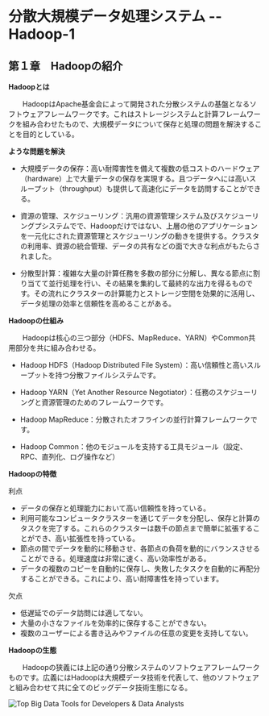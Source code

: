 # 分散大規模データ処理システム -- Hadoop-1

## 第１章　Hadoopの紹介

**Hadoopとは**

　　HadoopはApache基金会によって開発された分散システムの基盤となるソフトウェアフレームワークです。これはストレージシステムと計算フレームワークを組み合わせたもので、大規模データについて保存と処理の問題を解決することを目的としている。

**ような問題を解決**

- 大規模データの保存：高い耐障害性を備えて複数の低コストのハードウェア（hardware）上で大量データの保存を実現する。且つデータへには高いスループット（throughput）も提供して高速化にデータを訪問することができる。


- 資源の管理、スケジューリング：汎用の資源管理システム及びスケジューリングプシステムでで、Hadoopだけではない、上層の他のアプリケーションを一元化にされた資源管理とスケジューリングの動きを提供する。クラスタの利用率、資源の統合管理、データの共有などの面で大きな利点がもたらされました。

- 分散型計算：複雑な大量の計算任務を多数の部分に分解し、異なる節点に割り当てて並行処理を行い、その結果を集約して最終的な出力を得るものです。その流れにクラスターの計算能力とストレージ空間を効果的に活用し、データ処理の効率と信頼性を高めることがある。

**Hadoopの仕組み**

　　Hadoopは核心の三つ部分（HDFS、MapReduce、YARN）やCommon共用部分を共に組み合わせる。

- Hadoop HDFS（Hadoop Distributed File System）：高い信頼性と高いスループットを持つ分散ファイルシステムです。

- Hadoop YARN（Yet Another Resource Negotiator）：任務のスケジューリングと資源管理のためのフレームワークです。

- Hadoop MapReduce：分散されたオフラインの並行計算フレームワークです。
- Hadoop Common：他のモジュールを支持する工具モジュール（設定、RPC、直列化、ログ操作など）

**Hadoopの特徴**

利点

- データの保存と処理能力において高い信頼性を持っている。
-  利用可能なコンピュータクラスターを通じてデータを分配し、保存と計算のタスクを完了する。これらのクラスターは数千の節点まで簡単に拡張することができ、高い拡張性を持っている。 
- 節点の間でデータを動的に移動させ、各節点の負荷を動的にバランスさせることができる。処理速度は非常に速く、高い効率性がある。 
- データの複数のコピーを自動的に保存し、失敗したタスクを自動的に再配分することができる。これにより、高い耐障害性を持っています。

欠点

- 低遅延でのデータ訪問には適してない。
- 大量の小さなファイルを効率的に保存することができない。 
- 複数のユーザーによる書き込みやファイルの任意の変更を支持してない。

**Hadoopの生態**

　　Hadoopの狭義には上記の通り分散システムのソフトウェアフレームワークものです。広義にはHadoopは大規模データ技術を代表して、他のソフトウェアと組み合わせて共に全てのビッグデータ技術生態になる。

![Top Big Data Tools for Developers & Data Analysts](D:\OneDrive\picture\Typora\BigData\Hadoop\hadoop-768x402.jpg)